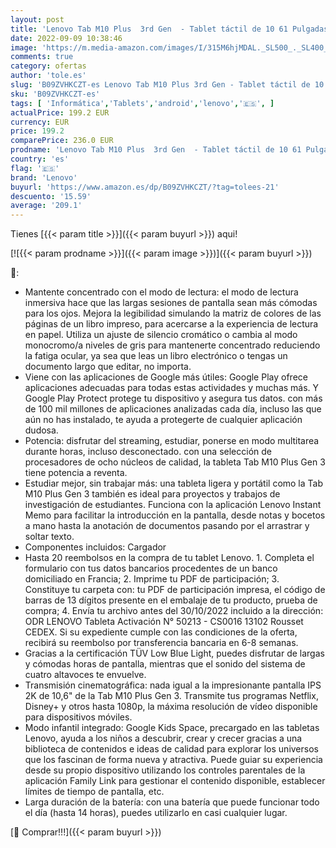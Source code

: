 ```yaml
---
layout: post
title: 'Lenovo Tab M10 Plus  3rd Gen  - Tablet táctil de 10 61 Pulgadas 2K  Procesador MediaTek Helio G80  8 núcleos  4 GB de RAM  128 GB  eMMC   Android 12  WiFi+Bluetooth  - Gris Oscuro'
date: 2022-09-09 10:38:46
image: 'https://m.media-amazon.com/images/I/315M6hjMDAL._SL500_._SL400_.jpg'
comments: true
category: ofertas
author: 'tole.es'
slug: 'B09ZVHKCZT-es Lenovo Tab M10 Plus 3rd Gen - Tablet táctil de 10 61...'
sku: 'B09ZVHKCZT-es'
tags: [ 'Informática','Tablets','android','lenovo','🇪🇸', ]
actualPrice: 199.2 EUR
currency: EUR
price: 199.2
comparePrice: 236.0 EUR
prodname: 'Lenovo Tab M10 Plus  3rd Gen  - Tablet táctil de 10 61 Pulgadas 2K  Procesador MediaTek Helio G80  8 núcleos  4 GB de RAM  128 GB  eMMC   Android 12  WiFi+Bluetooth  - Gris Oscuro'
country: 'es'
flag: '🇪🇸'
brand: 'Lenovo'
buyurl: 'https://www.amazon.es/dp/B09ZVHKCZT/?tag=tolees-21'
descuento: '15.59'
average: '209.1'
---
```


Tienes [{{< param title >}}]({{< param buyurl >}}) aqui!

[![{{< param prodname >}}]({{< param image >}})]({{< param buyurl >}})

🔎:

- Mantente concentrado con el modo de lectura: el modo de lectura inmersiva hace que las largas sesiones de pantalla sean más cómodas para los ojos. Mejora la legibilidad simulando la matriz de colores de las páginas de un libro impreso, para acercarse a la experiencia de lectura en papel. Utiliza un ajuste de silencio cromático o cambia al modo monocromo/a niveles de gris para mantenerte concentrado reduciendo la fatiga ocular, ya sea que leas un libro electrónico o tengas un documento largo que editar, no importa.
- Viene con las aplicaciones de Google más útiles: Google Play ofrece aplicaciones adecuadas para todas estas actividades y muchas más. Y Google Play Protect protege tu dispositivo y asegura tus datos. con más de 100 mil millones de aplicaciones analizadas cada día, incluso las que aún no has instalado, te ayuda a protegerte de cualquier aplicación dudosa.
- Potencia: disfrutar del streaming, estudiar, ponerse en modo multitarea durante horas, incluso desconectado. con una selección de procesadores de ocho núcleos de calidad, la tableta Tab M10 Plus Gen 3 tiene potencia a reventa.
- Estudiar mejor, sin trabajar más: una tableta ligera y portátil como la Tab M10 Plus Gen 3 también es ideal para proyectos y trabajos de investigación de estudiantes. Funciona con la aplicación Lenovo Instant Memo para facilitar la introducción en la pantalla, desde notas y bocetos a mano hasta la anotación de documentos pasando por el arrastrar y soltar texto.
- Componentes incluidos: Cargador
- Hasta 20 reembolsos en la compra de tu tablet Lenovo. 1. Completa el formulario con tus datos bancarios procedentes de un banco domiciliado en Francia; 2. Imprime tu PDF de participación; 3. Constituye tu carpeta con: tu PDF de participación impresa, el código de barras de 13 dígitos presente en el embalaje de tu producto, prueba de compra; 4. Envía tu archivo antes del 30/10/2022 incluido a la dirección: ODR LENOVO Tableta Activación N° 50213 - CS0016 13102 Rousset CEDEX. Si su expediente cumple con las condiciones de la oferta, recibirá su reembolso por transferencia bancaria en 6-8 semanas.
- Gracias a la certificación TÜV Low Blue Light, puedes disfrutar de largas y cómodas horas de pantalla, mientras que el sonido del sistema de cuatro altavoces te envuelve.
- Transmisión cinematográfica: nada igual a la impresionante pantalla IPS 2K de 10,6" de la Tab M10 Plus Gen 3. Transmite tus programas Netflix, Disney+ y otros hasta 1080p, la máxima resolución de vídeo disponible para dispositivos móviles.
- Modo infantil integrado: Google Kids Space, precargado en las tabletas Lenovo, ayuda a los niños a descubrir, crear y crecer gracias a una biblioteca de contenidos e ideas de calidad para explorar los universos que los fascinan de forma nueva y atractiva. Puede guiar su experiencia desde su propio dispositivo utilizando los controles parentales de la aplicación Family Link para gestionar el contenido disponible, establecer límites de tiempo de pantalla, etc.
- Larga duración de la batería: con una batería que puede funcionar todo el día (hasta 14 horas), puedes utilizarlo en casi cualquier lugar.

[🛒 Comprar!!!]({{< param buyurl >}})
